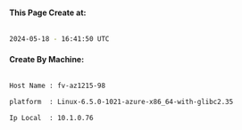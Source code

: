 
   
#### This Page Create at:

```bash

2024-05-18 - 16:41:50 UTC

```

#### Create By Machine:

```bash

Host Name : fv-az1215-98

platform  : Linux-6.5.0-1021-azure-x86_64-with-glibc2.35

Ip Local  : 10.1.0.76

```

